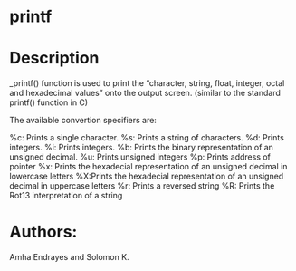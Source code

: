 # printf
# Description
_printf() function is used to print the “character, string, float, integer, octal and hexadecimal values” onto the output screen.
(similar to the standard printf() function in C)

The available convertion specifiers are:

%c: Prints a single character.
%s: Prints a string of characters.
%d: Prints integers.
%i: Prints integers.
%b: Prints the binary representation of an unsigned decimal.
%u: Prints unsigned integers
%p: Prints address of pointer
%x: Prints the hexadecial representation of an unsigned decimal in lowercase letters
%X:Prints the hexadecial representation of an unsigned decimal in uppercase letters
%r: Prints a reversed string
%R: Prints the Rot13 interpretation of a string


# Authors: 
Amha Endrayes and Solomon K.
